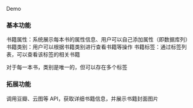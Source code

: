 Demo

### 基本功能
书籍属性：系统展示每本书的属性信息、用户可以自己添加属性（即数据库列）
书籍类别：用户可以根据书籍类别进行查看书籍等操作
书籍标签：通过标签列表，可以查看该标签的相关书籍

对于每一本书，类别是唯一的，但可以存在多个标签

### 拓展功能
调用豆瓣、云图等 API，获取详细书籍信息，并展示书籍封面图片
